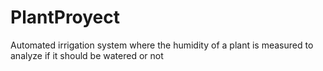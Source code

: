 # PlantProyect
Automated irrigation system where the humidity of a plant is measured to analyze if it should be watered or not
